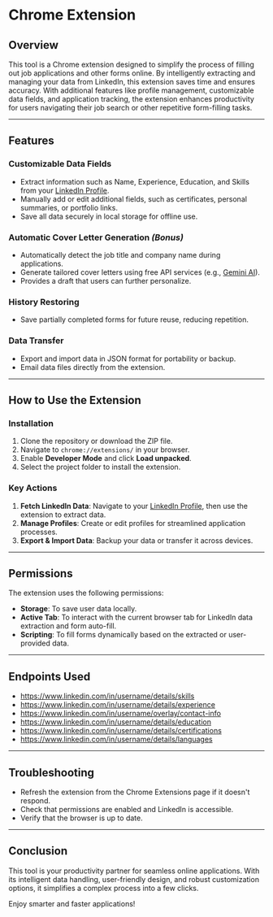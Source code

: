 # Chrome Extension

## Overview

This tool is a Chrome extension designed to simplify the process of filling out job applications and other forms online. By intelligently extracting and managing your data from LinkedIn, this extension saves time and ensures accuracy. With additional features like profile management, customizable data fields, and application tracking, the extension enhances productivity for users navigating their job search or other repetitive form-filling tasks.

---

## Features

###  Customizable Data Fields
- Extract information such as Name, Experience, Education, and Skills from your [LinkedIn Profile](https://www.linkedin.com/in/username-6a2936233/).
- Manually add or edit additional fields, such as certificates, personal summaries, or portfolio links.
- Save all data securely in local storage for offline use.

###  Automatic Cover Letter Generation *(Bonus)*
- Automatically detect the job title and company name during applications.
- Generate tailored cover letters using free API services (e.g., [Gemini AI](https://ai.google.dev/pricing#1_5flash)).
- Provides a draft that users can further personalize.

###  History Restoring
- Save partially completed forms for future reuse, reducing repetition.

###  Data Transfer
- Export and import data in JSON format for portability or backup.
- Email data files directly from the extension.

---

## How to Use the Extension

### Installation
1. Clone the repository or download the ZIP file.
2. Navigate to `chrome://extensions/` in your browser.
3. Enable **Developer Mode** and click **Load unpacked**.
4. Select the project folder to install the extension.

### Key Actions
1. **Fetch LinkedIn Data**: Navigate to your [LinkedIn Profile](https://www.linkedin.com/in/username-6a2936233/), then use the extension to extract data.
2. **Manage Profiles**: Create or edit profiles for streamlined application processes.
3. **Export & Import Data**: Backup your data or transfer it across devices.

---

## Permissions

The extension uses the following permissions:
- **Storage**: To save user data locally.
- **Active Tab**: To interact with the current browser tab for LinkedIn data extraction and form auto-fill.
- **Scripting**: To fill forms dynamically based on the extracted or user-provided data.

---

## Endpoints Used
- https://www.linkedin.com/in/username/details/skills  
- https://www.linkedin.com/in/username/details/experience 
- https://www.linkedin.com/in/username/overlay/contact-info  
- https://www.linkedin.com/in/username/details/education 
- https://www.linkedin.com/in/username/details/certifications  
- https://www.linkedin.com/in/username/details/languages  

---

## Troubleshooting
- Refresh the extension from the Chrome Extensions page if it doesn't respond.
- Check that permissions are enabled and LinkedIn is accessible.
- Verify that the browser is up to date.

---

## Conclusion

This tool is your productivity partner for seamless online applications. With its intelligent data handling, user-friendly design, and robust customization options, it simplifies a complex process into a few clicks.

Enjoy smarter and faster applications!
